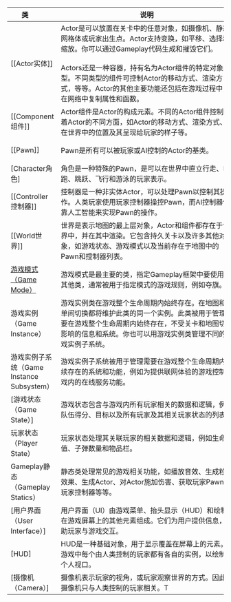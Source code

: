 
| <div style="width: 50pt">类</div>                                                                                                   | <div style="width: 300pt">说明</div>                                                                                                                                                      | <div style="width: 120pt">派生类</div>               |
| ---------------------------------------------------------------------------------------------------------------------------------- | --------------------------------------------------------------------------------------------------------------------------------------------------------------------------------------- | ------------------------------------------------- |
| [[Actor实体]]                                                                                                                        | Actor是可以放置在关卡中的任意对象，如摄像机、静态网格体或玩家出生点。Actor支持变换，如平移、选择和缩放。你可以通过Gameplay代码生成和摧毁它们。<br><br>Actors还是一种容器，持有名为Actor组件的特定对象类型。不同类型的组件可控制Actor的移动方式、渲染方式，等等。Actor的其他主要功能还包括在游戏过程中，在网络中复制属性和函数。 | Pawn、控制器、游戏模式、游戏状态、玩家状态、HUD、摄像机等等。                |
| [[Component组件]]                                                                                                                    | Actor组件是Actor的构成元素。不同的Actor组件控制者着Actor的不同方面，如Actor的移动方式、渲染方式、在世界中的位置及其呈现给玩家的样子等。                                                                                                        | 场景组件、静态网格体组件等等。                                   |
| [[Pawn]]                                                                                                                           | Pawn是所有可以被玩家或AI控制的Actor的基类。                                                                                                                                                             | 默认Pawn、旁观者Pawn、角色                                 |
| [Character角色]                                                                                                                      | 角色是一种特殊的Pawn，是可以在世界中直立行走、奔跑、跳跃、飞行和游泳的玩家表示。                                                                                                                                              |                                                   |
| [[Controller控制器]]                                                                                                                  | 控制器是一种非实体Actor，可以处理Pawn以控制其操作。人类玩家使用玩家控制器操控Pawn，而AI控制器依靠人工智能来实现Pawn的操作。                                                                                                                 | [玩家控制器（Player Controller）]、[AI控制器（AI Controller）] |
| [[World世界]]                                                                                                                        | 世界是表示地图的最上层对象，Actor和组件都存在于世界中，并在其中渲染。它包含持久关卡以及许多其他对象，如游戏状态、游戏模式以及当前存在于地图中的Pawn和控制器列表。                                                                                                   |                                                   |
| [游戏模式（Game Mode）](https://dev.epicgames.com/documentation/zh-cn/unreal-engine/game-mode-and-game-state-in-unreal-engine#gamemodes) | 游戏模式是最主要的类，指定Gameplay框架中要使用的其他类，通常被用于指定模式的游戏规则，例如夺旗。                                                                                                                                    |                                                   |
| 游戏实例（Game Instance）                                                                                                                | 游戏实例类在游戏整个生命周期内始终存在。在地图和菜单间切换都将维护此类的同一个实例。此类被用于管理需要在游戏整个生命周期内始终存在，不受关卡和地图切换影响的信息和系统。你也可以用游戏实例类管理不同的游戏实例子系统。                                                                             |                                                   |
| 游戏实例子系统（Game Instance Subsystem）                                                                                                   | 游戏实例子系统被用于管理需要在游戏整个生命周期内持续存在的系统和功能，例如为提供联网体验的游戏控制游戏内的在线服务功能。                                                                                                                            |                                                   |
| [游戏状态（Game State）]                                                                                                                 | 游戏状态包含与游戏内所有玩家相关的数据和逻辑，例如队伍得分、目标以及所有玩家及其相关玩家状态的列表。                                                                                                                                      |                                                   |
| 玩家状态（Player State）                                                                                                                 | 玩家状态处理其关联玩家的相关数据和逻辑，例如生命值、子弹数量和物品栏。                                                                                                                                                     |                                                   |
| Gameplay静态（Gameplay Statics）                                                                                                       | 静态类处理常见的游戏相关功能，如播放音效、生成粒子效果、生成Actor、对Actor施加伤害、获取玩家Pawn、玩家控制器等等。                                                                                                                        |                                                   |
| [用户界面（User Interface）]                                                                                                             | 用户界面（UI）由游戏菜单、抬头显示（HUD）和绘制在游戏屏幕上的其他元素组成。它们为用户提供信息，帮助玩家与游戏交互。                                                                                                                            |                                                   |
| [HUD]                                                                                                                              | HUD是一种基础对象，用于显示覆盖在屏幕上的元素。 游戏中每个由人类控制的玩家都有各自的实例，以绘制其个人视口。                                                                                                                                |                                                   |
| [摄像机（Camera）]                                                                                                                      | 摄像机表示玩家的视角，或玩家观察世界的方式。因此，摄像机只与人类控制的玩家相关。T                                                                                                                                               |                                                   |
